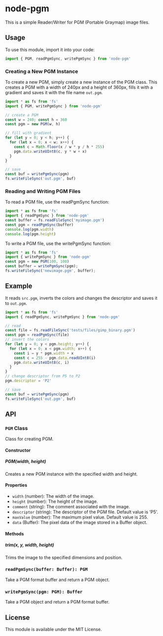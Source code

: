 # node-pgm

This is a simple Reader/Writer for PGM (Portable Graymap) image files.

## Usage

To use this module, import it into your code:

```js
import { PGM, readPgmSync, writePgmSync } from 'node-pgm'
```

### Creating a New PGM Instance

To create a new PGM, simply create a new instance of the PGM class. This creates a PGM with a width of 240px and a height of 360px, fills it with a gradient and saves it with the file name `out.pgm`.

```js
import * as fs from 'fs'
import { PGM, writePgmSync } from 'node-pgm'

// create a PGM
const w = 240; const h = 360
const pgm = new PGM(w, h)

// fill with gradient
for (let y = 0; y < h; y++) {
  for (let x = 0; x < w; x++) {
    const c = Math.floor(x / w * y / h * 255)
    pgm.data.writeUInt8(c, y * w + x)
  }
}

// save
const buf = writePgmSync(pgm)
fs.writeFileSync('out.pgm', buf)
```

### Reading and Writing PGM Files

To read a PGM file, use the readPgmSync function:

```js
import * as fs from 'fs'
import { readPgmSync } from 'node-pgm'
const buffer = fs.readFileSync('myimage.pgm')
const pgm = readPgmSync(buffer)
console.log(pgm.width)
console.log(pgm.height)
```

To write a PGM file, use the writePgmSync function:

```js
import * as fs from 'fs'
import { writePgmSync } from 'node-pgm'
const pgm = new PGM(100, 100)
const buffer = writePgmSync(pgm);
fs.writeFileSync('newimage.pgm', buffer);
```

## Example

It reads `src.pgm`, inverts the colors and changes the descriptor and saves it to `out.pgm`.

```js
import * as fs from 'fs'
import { readPgmSync, writePgmSync } from 'node-pgm'

// read
const file = fs.readFileSync('tests/files/gimp_binary.pgm')
const pgm = readPgmSync(file)
// invert the colors
for (let y = 0; y < pgm.height; y++) {
  for (let x = 0; x < pgm.width; x++) {
    const i = y * pgm.width + x
    const c = 255 - pgm.data.readUInt8(i)
    pgm.data.writeUInt8(c, i)
  }
}
// change descriptor from P5 to P2
pgm.descriptor = 'P2'

// save
const buf = writePgmSync(pgm)
fs.writeFileSync('out.pgm', buf)
```

## API

### `PGM` Class
Class for creating PGM.

#### Constructor

##### PGM(width, height)

Creates a new PGM instance with the specified width and height.

#### Properties

- `width` (number): The width of the image.
- `height` (number): The height of the image.
- `comment` (string): The comment associated with the image.
- `descriptor` (string): The descriptor of the PGM file. Default value is 'P5'.
- `maxValue` (number): The maximum pixel value. Default value is 255.
- `data` (Buffer): The pixel data of the image stored in a Buffer object.

#### Methods

##### trim(x, y, width, height)
Trims the image to the specified dimensions and position.

### `readPgmSync(buffer: Buffer): PGM`
Take a PGM format buffer and return a PGM object.

### `writePgmSync(pgm: PGM): Buffer`
Take a PGM object and return a PGM format buffer.

## License
This module is available under the MIT License.